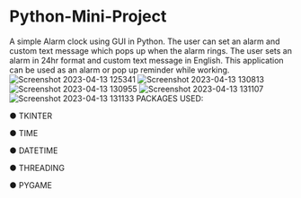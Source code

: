 # Python-Mini-Project
A simple Alarm clock using GUI in Python. The user can set an alarm and custom text message which pops up when the alarm rings. 
The user sets an alarm in 24hr format and custom text message in English. This application can be used as an alarm or pop up reminder while working. 
![Screenshot 2023-04-13 125341](https://user-images.githubusercontent.com/85751713/232994848-17f22d64-ccb0-4841-abe9-73f9306871af.png)
![Screenshot 2023-04-13 130813](https://user-images.githubusercontent.com/85751713/232994956-f2873fb3-3fe1-4ec1-adc7-4ebfc7a0ec2c.png)
![Screenshot 2023-04-13 130955](https://user-images.githubusercontent.com/85751713/232995002-45baad11-904f-49ca-9f23-7bf5f1d5715a.png)
![Screenshot 2023-04-13 131107](https://user-images.githubusercontent.com/85751713/232995032-8ed355c0-e318-4b94-9c43-51c53ca6e74d.png)
![Screenshot 2023-04-13 131133](https://user-images.githubusercontent.com/85751713/232995073-5d7dd5b8-92e3-4397-a9ee-090ebe0f30cb.png)
PACKAGES USED: 

● TKINTER 

● TIME 

● DATETIME 

● THREADING 

● PYGAME 

